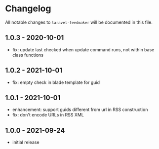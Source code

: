 # Changelog

All notable changes to `laravel-feedmaker` will be documented in this file.

## 1.0.3 - 2020-10-01

- fix: update last checked when update command runs, not within base class functions

## 1.0.2 - 2021-10-01

- fix: empty check in blade template for guid

## 1.0.1 - 2021-10-01

- enhancement: support guids different from url in RSS construction
- fix: don't encode URLs in RSS XML

## 1.0.0 - 2021-09-24

- initial release
